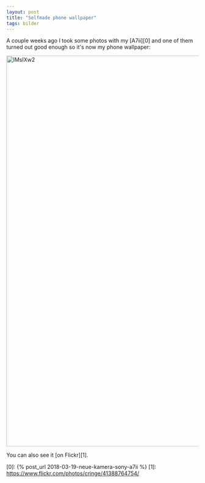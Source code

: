 ```yaml
---
layout: post
title: "Selfmade phone wallpaper"
tags: bilder
---
```

A couple weeks ago I took some photos with my [A7ii][0] and one of them turned out good enough so it's now my phone wallpaper:

<a data-flickr-embed="true"  href="https://www.flickr.com/photos/cringe/41388764754/in/datetaken/" title="lMsIXw2"><img src="https://farm1.staticflickr.com/978/41388764754_34b25c238b_b.jpg" width="747" height="1024" alt="lMsIXw2"></a><script async src="//embedr.flickr.com/assets/client-code.js" charset="utf-8"></script>

You can also see it [on Flickr][1].

[0]: {% post_url 2018-03-19-neue-kamera-sony-a7ii %}
[1]: https://www.flickr.com/photos/cringe/41388764754/
